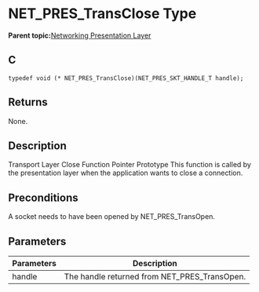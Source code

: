 # NET\_PRES\_TransClose Type

**Parent topic:**[Networking Presentation Layer](GUID-75470E5B-2289-4F94-AE85-2BB7DF4C4F07.md)

## C

```
typedef void (* NET_PRES_TransClose)(NET_PRES_SKT_HANDLE_T handle); 
```

## Returns

None.

## Description

Transport Layer Close Function Pointer Prototype This function is called by the presentation layer when the application wants to close a connection.

## Preconditions

A socket needs to have been opened by NET\_PRES\_TransOpen.

## Parameters

|Parameters|Description|
|----------|-----------|
|handle|The handle returned from NET\_PRES\_TransOpen.|

